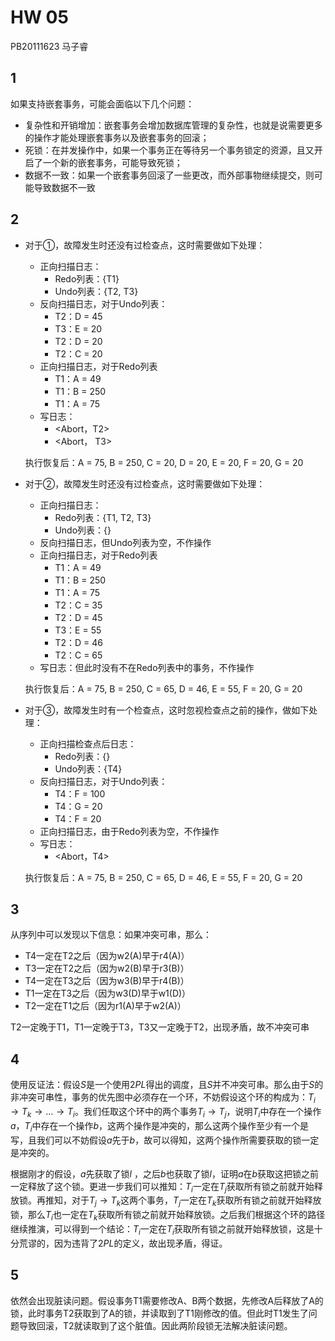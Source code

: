 # HW 05

PB20111623 马子睿

## 1

如果支持嵌套事务，可能会面临以下几个问题：

* 复杂性和开销增加：嵌套事务会增加数据库管理的复杂性，也就是说需要更多的操作才能处理嵌套事务以及嵌套事务的回滚；
* 死锁：在并发操作中，如果一个事务正在等待另一个事务锁定的资源，且又开启了一个新的嵌套事务，可能导致死锁；
* 数据不一致：如果一个嵌套事务回滚了一些更改，而外部事物继续提交，则可能导致数据不一致

## 2 

* 对于①，故障发生时还没有过检查点，这时需要做如下处理：

  * 正向扫描日志：
    * Redo列表：{T1}
    * Undo列表：{T2, T3}
  * 反向扫描日志，对于Undo列表：
    * T2：D = 45
    * T3：E = 20
    * T2：D = 20
    * T2：C = 20
  * 正向扫描日志，对于Redo列表
    * T1：A = 49
    * T1：B = 250
    * T1：A = 75
  * 写日志：
    * <Abort，T2>
    * <Abort， T3>

  执行恢复后：A = 75, B = 250, C = 20, D = 20, E = 20, F = 20, G = 20

* 对于②，故障发生时还没有过检查点，这时需要做如下处理：

  * 正向扫描日志：
    * Redo列表：{T1, T2, T3}
    * Undo列表：{}
  * 反向扫描日志，但Undo列表为空，不作操作
  * 正向扫描日志，对于Redo列表
    * T1：A = 49
    * T1：B = 250
    * T1：A = 75
    * T2：C = 35
    * T2：D = 45
    * T3：E = 55
    * T2：D = 46
    * T2：C = 65
  * 写日志：但此时没有不在Redo列表中的事务，不作操作

  执行恢复后：A = 75, B = 250, C = 65, D = 46, E = 55, F = 20, G = 20

* 对于③，故障发生时有一个检查点，这时忽视检查点之前的操作，做如下处理：

  * 正向扫描检查点后日志：
    * Redo列表：{}
    * Undo列表：{T4}
  * 反向扫描日志，对于Undo列表：
    * T4：F = 100
    * T4：G = 20
    * T4：F = 20
  * 正向扫描日志，由于Redo列表为空，不作操作
  * 写日志：
    * <Abort，T4>

  执行恢复后：A = 75, B = 250, C = 65, D = 46, E = 55, F = 20, G = 20

## 3

从序列中可以发现以下信息：如果冲突可串，那么：

* T4一定在T2之后（因为w2(A)早于r4(A)）
* T3一定在T2之后（因为w2(B)早于r3(B)）
* T4一定在T3之后（因为w3(B)早于r4(B)）
* T1一定在T3之后（因为w3(D)早于w1(D)）
* T2一定在T1之后（因为r1(A)早于w2(A)）

T2一定晚于T1，T1一定晚于T3，T3又一定晚于T2，出现矛盾，故不冲突可串

## 4

使用反证法：假设$S$是一个使用$2PL$得出的调度，且$S$并不冲突可串。那么由于$S$的非冲突可串性，事务的优先图中必须存在一个环，不妨假设这个环的构成为：$T_i\rightarrow T_k\rightarrow \dots \rightarrow T_i$。我们任取这个环中的两个事务$T_i \rightarrow T_j$，说明$T_i$中存在一个操作$a$​，$T_i$中存在一个操作$b$，这两个操作是冲突的，那么这两个操作至少有一个是写，且我们可以不妨假设$a$先于$b$，故可以得知，这两个操作所需要获取的锁一定是冲突的。

根据刚才的假设，$a$先获取了锁$l$ ，之后$b$也获取了锁$l$，证明$a$在$b$获取这把锁之前一定释放了这个锁。更进一步我们可以推知：$T_i$一定在$T_j$获取所有锁之前就开始释放锁。再推知，对于$T_j\rightarrow T_k$这两个事务，$T_j$一定在$T_k$获取所有锁之前就开始释放锁，那么$T_i$也一定在$T_k$获取所有锁之前就开始释放锁。之后我们根据这个环的路径继续推演，可以得到一个结论：$T_i$一定在$T_i$获取所有锁之前就开始释放锁，这是十分荒谬的，因为违背了$2PL$的定义，故出现矛盾，得证。

## 5

依然会出现脏读问题。假设事务T1需要修改A、B两个数据，先修改A后释放了A的锁，此时事务T2获取到了A的锁，并读取到了T1刚修改的值。但此时T1发生了问题导致回滚，T2就读取到了这个脏值。因此两阶段锁无法解决脏读问题。

